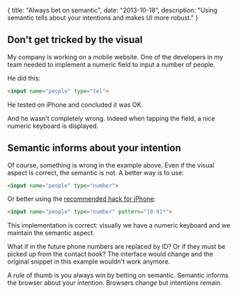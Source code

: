 {
  title: "Always bet on semantic",
  date: "2013-10-18",
  description: "Using semantic tells about your intentions and makes UI more robust."
}

## Don't get tricked by the visual
My company is working on a mobile website. One of the developers in my team needed to implement a numeric field to input a number of people.

He did this:
```html
<input name="people" type="tel">
```

He tested on iPhone and concluded it was OK.

And he wasn't completely wrong. Indeed when tapping the field, a nice numeric keyboard is displayed.

## Semantic informs about your intention
Of course, something is wrong in the example above. Even if the visual aspect is correct, the semantic is not. A better way is to use:
```html
<input name="people" type="number">
```

Or better using the [recommended hack for iPhone](https://developer.apple.com/library/ios/documentation/StringsTextFonts/Conceptual/TextAndWebiPhoneOS/KeyboardManagement/KeyboardManagement.html#//apple_ref/doc/uid/TP40009542-CH5-SW12):
```html
<input name="people" type="number" pattern="[0-9]*">
```

This implementation is correct: visually we have a numeric keyboard and we maintain the semantic aspect.

What if in the future phone numbers are replaced by ID? Or if they must be picked up from the contact book? The interface would change and the original snippet in this example wouldn't work anymore.

A rule of thumb is you always win by betting on semantic. Semantic informs the browser about your intention. Browsers change but intentions remain.
